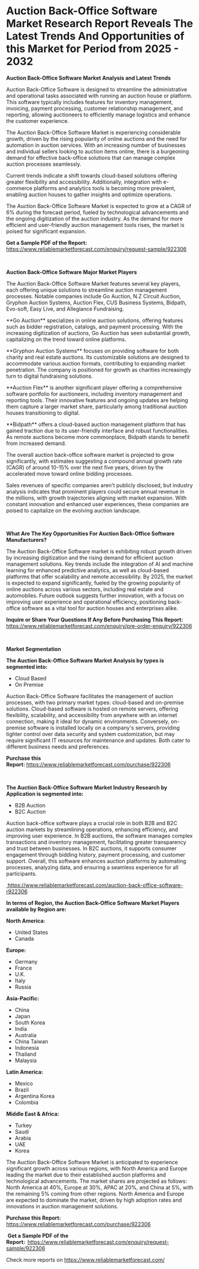 <p><h1>Auction Back-Office Software Market Research Report Reveals The Latest Trends And Opportunities of this Market for Period from 2025 - 2032</h1></p><p><strong>Auction Back-Office Software Market Analysis and Latest Trends</strong></p>
<p><p>Auction Back-Office Software is designed to streamline the administrative and operational tasks associated with running an auction house or platform. This software typically includes features for inventory management, invoicing, payment processing, customer relationship management, and reporting, allowing auctioneers to efficiently manage logistics and enhance the customer experience. </p><p>The Auction Back-Office Software Market is experiencing considerable growth, driven by the rising popularity of online auctions and the need for automation in auction services. With an increasing number of businesses and individual sellers looking to auction items online, there is a burgeoning demand for effective back-office solutions that can manage complex auction processes seamlessly. </p><p>Current trends indicate a shift towards cloud-based solutions offering greater flexibility and accessibility. Additionally, integration with e-commerce platforms and analytics tools is becoming more prevalent, enabling auction houses to gather insights and optimize operations. </p><p>The Auction Back-Office Software Market is expected to grow at a CAGR of 6% during the forecast period, fueled by technological advancements and the ongoing digitization of the auction industry. As the demand for more efficient and user-friendly auction management tools rises, the market is poised for significant expansion.</p></p>
<p><strong>Get a Sample PDF of the Report:&nbsp;</strong> <a href="https://www.reliablemarketforecast.com/enquiry/request-sample/922306?utm_campaign=2479&utm_medium=2&utm_source=Github&utm_content=ia&utm_term=11032025&utm_id=auction-back-office-software">https://www.reliablemarketforecast.com/enquiry/request-sample/922306</a></p>
<p>&nbsp;</p>
<p><strong>Auction Back-Office Software Major Market Players</strong></p>
<p><p>The Auction Back-Office Software Market features several key players, each offering unique solutions to streamline auction management processes. Notable companies include Go Auction, N.Z Circuit Auction, Gryphon Auction Systems, Auction Flex, CUS Business Systems, Bidpath, Evo-soft, Easy Live, and Allegiance Fundraising.</p><p>**Go Auction** specializes in online auction solutions, offering features such as bidder registration, catalogs, and payment processing. With the increasing digitization of auctions, Go Auction has seen substantial growth, capitalizing on the trend toward online platforms. </p><p>**Gryphon Auction Systems** focuses on providing software for both charity and real estate auctions. Its customizable solutions are designed to accommodate various auction formats, contributing to expanding market penetration. The company is positioned for growth as charities increasingly turn to digital fundraising solutions.</p><p>**Auction Flex** is another significant player offering a comprehensive software portfolio for auctioneers, including inventory management and reporting tools. Their innovative features and ongoing updates are helping them capture a larger market share, particularly among traditional auction houses transitioning to digital.</p><p>**Bidpath** offers a cloud-based auction management platform that has gained traction due to its user-friendly interface and robust functionalities. As remote auctions become more commonplace, Bidpath stands to benefit from increased demand.</p><p>The overall auction back-office software market is projected to grow significantly, with estimates suggesting a compound annual growth rate (CAGR) of around 10-15% over the next five years, driven by the accelerated move toward online bidding processes.</p><p>Sales revenues of specific companies aren't publicly disclosed, but industry analysis indicates that prominent players could secure annual revenue in the millions, with growth trajectories aligning with market expansion. With constant innovation and enhanced user experiences, these companies are poised to capitalize on the evolving auction landscape.</p></p>
<p>&nbsp;</p>
<p><strong>What Are The Key Opportunities For Auction Back-Office Software Manufacturers?</strong></p>
<p><p>The Auction Back-Office Software market is exhibiting robust growth driven by increasing digitization and the rising demand for efficient auction management solutions. Key trends include the integration of AI and machine learning for enhanced predictive analytics, as well as cloud-based platforms that offer scalability and remote accessibility. By 2025, the market is expected to expand significantly, fueled by the growing popularity of online auctions across various sectors, including real estate and automobiles. Future outlook suggests further innovation, with a focus on improving user experience and operational efficiency, positioning back-office software as a vital tool for auction houses and enterprises alike.</p></p>
<p><strong>Inquire or Share Your Questions If Any Before Purchasing This Report:</strong> <a href="https://www.reliablemarketforecast.com/enquiry/pre-order-enquiry/922306?utm_campaign=2479&utm_medium=2&utm_source=Github&utm_content=ia&utm_term=11032025&utm_id=auction-back-office-software">https://www.reliablemarketforecast.com/enquiry/pre-order-enquiry/922306</a></p>
<p>&nbsp;</p>
<p><strong>Market Segmentation</strong></p>
<p><strong>The Auction Back-Office Software Market Analysis by types is segmented into:</strong></p>
<p><ul><li>Cloud Based</li><li>On Premise</li></ul></p>
<p><p>Auction Back-Office Software facilitates the management of auction processes, with two primary market types: cloud-based and on-premise solutions. Cloud-based software is hosted on remote servers, offering flexibility, scalability, and accessibility from anywhere with an internet connection, making it ideal for dynamic environments. Conversely, on-premise software is installed locally on a company's servers, providing tighter control over data security and system customization, but may require significant IT resources for maintenance and updates. Both cater to different business needs and preferences.</p></p>
<p><strong>Purchase this Report:&nbsp;</strong><a href="https://www.reliablemarketforecast.com/purchase/922306?utm_campaign=2479&utm_medium=2&utm_source=Github&utm_content=ia&utm_term=11032025&utm_id=auction-back-office-software">https://www.reliablemarketforecast.com/purchase/922306</a></p>
<p>&nbsp;</p>
<p><strong>The Auction Back-Office Software Market Industry Research by Application is segmented into:</strong></p>
<p><ul><li>B2B Auction</li><li>B2C Auction</li></ul></p>
<p><p>Auction back-office software plays a crucial role in both B2B and B2C auction markets by streamlining operations, enhancing efficiency, and improving user experience. In B2B auctions, the software manages complex transactions and inventory management, facilitating greater transparency and trust between businesses. In B2C auctions, it supports consumer engagement through bidding history, payment processing, and customer support. Overall, this software enhances auction platforms by automating processes, analyzing data, and ensuring a seamless experience for all participants.</p></p>
<p><a href="https://www.reliablemarketforecast.com/auction-back-office-software-r922306?utm_campaign=2479&utm_medium=2&utm_source=Github&utm_content=ia&utm_term=11032025&utm_id=auction-back-office-software">&nbsp;https://www.reliablemarketforecast.com/auction-back-office-software-r922306</a></p>
<p><strong>In terms of Region, the Auction Back-Office Software Market Players available by Region are:</strong></p>
<p>
    <p> <strong> North America: </strong>
        <ul>
            <li>United States</li>
            <li>Canada</li>
        </ul>
        </p> 
    <p> <strong> Europe: </strong>
        <ul>
            <li>Germany</li>
            <li>France</li>
            <li>U.K.</li>
            <li>Italy</li>
            <li>Russia</li>
        </ul>
        </p> 
    <p> <strong> Asia-Pacific: </strong>
        <ul>
            <li>China</li>
            <li>Japan</li>
            <li>South Korea</li>
            <li>India</li>
            <li>Australia</li>
            <li>China Taiwan</li>
            <li>Indonesia</li>
            <li>Thailand</li>
            <li>Malaysia</li>
        </ul>
        </p> 
    <p> <strong> Latin America: </strong>
        <ul>
            <li>Mexico</li>
            <li>Brazil</li>
            <li>Argentina Korea</li>
            <li>Colombia</li>
        </ul>
        </p> 
    <p> <strong> Middle East & Africa: </strong>
        <ul>
            <li>Turkey</li>
            <li>Saudi</li>
            <li>Arabia</li>
            <li>UAE</li>
            <li>Korea</li>
        </ul>
    </p>
    </p>
<p><p>The Auction Back-Office Software Market is anticipated to experience significant growth across various regions, with North America and Europe leading the market due to their established auction platforms and technological advancements. The market shares are projected as follows: North America at 40%, Europe at 30%, APAC at 20%, and China at 5%, with the remaining 5% coming from other regions. North America and Europe are expected to dominate the market, driven by high adoption rates and innovations in auction management solutions.</p></p>
<p><strong>Purchase this Report: </strong><a href="https://www.reliablemarketforecast.com/purchase/922306?utm_campaign=2479&utm_medium=2&utm_source=Github&utm_content=ia&utm_term=11032025&utm_id=auction-back-office-software">https://www.reliablemarketforecast.com/purchase/922306</a></p>
<p>&nbsp;<strong>Get a Sample PDF of the Report:&nbsp;&nbsp;</strong><a href="https://www.reliablemarketforecast.com/enquiry/request-sample/922306?utm_campaign=2479&utm_medium=2&utm_source=Github&utm_content=ia&utm_term=11032025&utm_id=auction-back-office-software">https://www.reliablemarketforecast.com/enquiry/request-sample/922306</a></p>
<p><strong></strong></p>
<p>Check more reports on <a href="https://www.reliablemarketforecast.com/?utm_campaign=2479&utm_medium=2&utm_source=Github&utm_content=ia&utm_term=11032025&utm_id=auction-back-office-software">https://www.reliablemarketforecast.com/</a></p>
